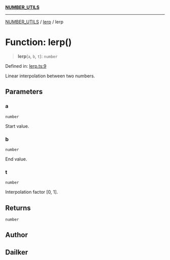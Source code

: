 [**NUMBER_UTILS**](../../README.md)

***

[NUMBER_UTILS](../../README.md) / [lerp](../README.md) / lerp

# Function: lerp()

> **lerp**(`a`, `b`, `t`): `number`

Defined in: [lerp.ts:9](https://github.com/dailker/everyutil/blob/9f9d77d7401f21657d579473c8868c96f7b4bad7/src/number/lerp.ts#L9)

Linear interpolation between two numbers.

## Parameters

### a

`number`

Start value.

### b

`number`

End value.

### t

`number`

Interpolation factor [0, 1].

## Returns

`number`

## Author

## Dailker
